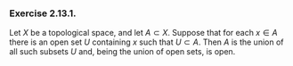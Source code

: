 ### Exercise 2.13.1.
Let $X$ be a topological space, and let $A \subset X$.
Suppose that for each $x \in A$ there is an open set $U$ containing $x$ such that $U \subset A$.
Then $A$ is the union of all such subsets $U$ and, being the union of open sets, is open.
